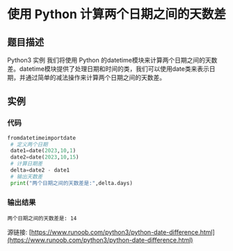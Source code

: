 # 使用 Python 计算两个日期之间的天数差

## 题目描述
Python3 实例
我们将使用 Python 的datetime模块来计算两个日期之间的天数差。datetime模块提供了处理日期和时间的类，我们可以使用date类来表示日期，并通过简单的减法操作来计算两个日期之间的天数差。

## 实例
### 代码
```python
fromdatetimeimportdate
 # 定义两个日期
 date1=date(2023,10,1)
 date2=date(2023,10,15)
 # 计算日期差
 delta=date2 - date1
 # 输出天数差
 print("两个日期之间的天数差是:",delta.days)
```
### 输出结果
```
两个日期之间的天数差是: 14
```
源链接: [https://www.runoob.com/python3/python-date-difference.html](https://www.runoob.com/python3/python-date-difference.html)